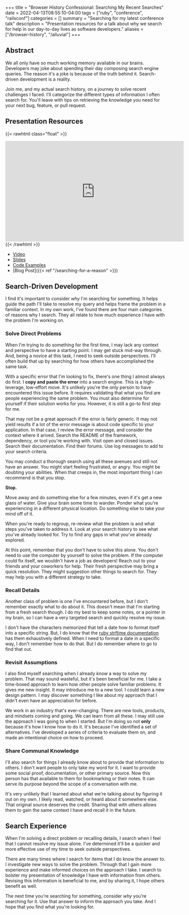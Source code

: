 +++
title = "Browser History Confessional: Searching My Recent Searches"
date = 2022-04-13T08:55:10-04:00
tags = ["ruby", "conference", "railsconf"]
categories = []
summary = "Searching for my latest conference talk"
description = "Presentation resources for a talk about why we search for help in our day-to-day lives as software developers."
aliases = ["/browser-history", "/alluvial"]
+++

## Abstract

We all only have so much working memory available in our brains. Developers may joke about spending their day composing search engine queries. The reason it's a joke is because of the truth behind it. Search-driven development is a reality.

Join me, and my actual search history, on a journey to solve recent challenges I faced. I'll categorize the different types of information I often search for. You'll leave with tips on retrieving the knowledge you need for your next bug, feature, or pull request.

## Presentation Resources

{{< rawhtml class="float" >}}
<iframe width="560" height="315" src="https://www.youtube.com/embed/R7LkHjJdH9o" title="YouTube video player" frameborder="0" allow="accelerometer; autoplay; clipboard-write; encrypted-media; gyroscope; picture-in-picture" allowfullscreen></iframe>
{{< /rawhtml >}}

* [Video](https://youtu.be/R7LkHjJdH9o)
* [Slides](https://speakerdeck.com/kevinmurphy/browser-history-confessional-searching-my-recent-searches)
* [Code Examples](https://github.com/kevin-j-m/browser-history)
* [Blog Post]({{< ref "/searching-for-a-reason" >}})

## Search-Driven Development

I find it's important to consider *why* I'm searching for something. It helps guide the path I'll take to resolve my query and helps frame the problem in a familiar context. In my own work, I've found there are four main categories of reasons why I search. They all relate to how much experience I have with the problem I'm working on.

### Solve Direct Problems

When I'm trying to do something for the first time, I may lack any context and perspective to have a starting point. I may get stuck mid-way through. And, being a novice at this task, I need to seek outside perspectives. I'll often build that up by searching for how others have accomplished the same task.

With a specific error that I'm looking to fix, there's one thing I almost always do first. I __copy and paste the error__ into a search engine. This is a high-leverage, low-effort move. It's unlikely you're the only person to have encountered this issue before. It requires validating that what you find are people experiencing the same problem. You must also determine for yourself if their solution works for you. However, it is still a go-to first step for me.

That may not be a great approach if the error is fairly generic. It may not yield results if a lot of the error message is about code specific to your application. In that case, I review the error message, and consider the context where it arived. Search the README of the framework, dependency, or tool you're working with. Visit open and closed issues. Search their documentation. Find their forums. Use log messages to add to your search criteria.

You may conduct a thorough search using all these avenues and still not have an answer. You might start feeling frustrated, or angry. You might be doubting your abilities. When that creeps in, the most important thing I can recommend is that you stop.

__Stop.__

Move away and do something else for a few minutes, even if it's get a new glass of water. Give your brain some time to wander. Ponder what you're experiencing in a different physical location. Do something else to take your mind off of it.

When you're ready to regroup, re-review what the problem is and what steps you've taken to address it. Look at your search history to see what you've already looked for. Try to find any gaps in what you've already explored.

At this point, remember that you don't have to solve this alone. You don't need to use the computer by yourself to solve the problem. If the computer could fix itself, we wouldn't have a job as developers! Reach out to your friends and your coworkers for help. Their fresh perspective may bring a quick resolution. They might suggestion other things to search for. They may help you with a different strategy to take.

### Recall Details

Another class of problem is one I've encountered before, but I don't remember exactly what to do about it. This doesn't mean that I'm starting from a fresh search though. I do my best to keep some notes, or a pointer in my brain, so I can have a very targeted search and quickly resolve my issue.

I don't have the characters memorized that tell a date how to format itself into a specific string. But, I do know that the [ruby strftime documentation](https://ruby-doc.org/stdlib-3.1.0/libdoc/date/rdoc/DateTime.html#method-i-strftime) has them exhaustively defined. When I need to format a date in a specific way, I don't remember how to do that. But I do remember where to go to find that out.

### Revisit Assumptions

I also find myself searching when I already *know* a way to solve my problem. That may sound wasteful, but it's been beneficial for me. I take a time-boxed approach to learn how other people solve familiar problems. It gives me new insight. It may introduce me to a new tool. I could learn a new design pattern. I may discover something I like about my approach that I didn't even have an appreciation for before.

We work in an industry that's ever-changing. There are new tools, products, and mindsets coming and going. We can learn from all these. I may still use the approach I was going to when I started. But I'm doing so not __only__ because it's how I know how to do it. It's because I've identified a set of alternatives. I've developed a series of criteria to evaluate them on, and made an intentional choice on how to proceed.

### Share Communal Knowledge

I'll also search for things I already know about to provide that information to others. I don't want people to only take my word for it. I want to provide some social proof, documentation, or other primary source. Now this person has that available to them for bookmarking or their notes. It can serve its purpose beyond the scope of a conversation with me.

It's very unlikely that I learned about what we're talking about by figuring it out on my own. I likely read, watched, or heard about it somewhere else. That original source deserves the credit. Sharing that with others allows them to gain the same context I have and recall it in the future.

## Search Experience

When I'm solving a direct problem or recalling details, I search when I feel that I cannot resolve my issue alone. I've determined it'll be a quicker and more effective use of my time to seek outside perspectives.

There are many times where I search for items that I do know the answer to. I investigate new ways to solve the problem. Through that I gain more experience and make informed choices on the approach I take. I search to bolster my presentation of knowledge I have with information from others. Revising this information is beneficial to me, and by sharing it, I hope others benefit as well.

The next time you're searching for something, consider *why* you're searching for it. Use that answer to inform the approach you take. And I hope that you find what you're looking for.

